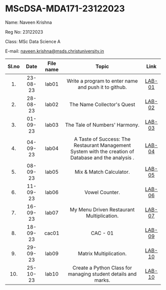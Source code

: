# MScDSA-MDA171-23122023

Name: Naveen Krishna

Reg No: 23122023

Class: MSc Data Science A

E-mail: naveen.krishna@msds.christuniversity.in

| Sl.no |   Date   | File name |                                                 Topic                                                 |                             Link                             |
| :---: | :------: | :-------: | :---------------------------------------------------------------------------------------------------: | :----------------------------------------------------------: |
|  1.   | 23-08-23 |   lab01   |                         Write a program to enter name and push it to github.                          | <a href = "https://github.com/devnaveenKrish/MScDSA-MDA171-23122023#:~:text=yesterday-,lab01.ipynb,-new%20question">LAB-01</a> |
|  2.   | 28-08-23 |   lab02   |                   The Name Collector's Quest                   | <a href = "https://github.com/devnaveenKrish/MScDSA-MDA171-23122023/blob/main/lab02.ipynb"> LAB-02 </a> |
|  3.   | 01-09-23 |   lab03   |                  The Tale of Numbers' Harmony.                   | <a href = "https://github.com/devnaveenKrish/MScDSA-MDA171-23122023/blob/main/lab03.ipynb"> LAB-03 </a> |
|  4.   | 04-09-23 |   lab04   | A Taste of Success: The Restaurant Management System with the creation of Database and the analysis . | <a href = "https://github.com/devnaveenKrish/MScDSA-MDA171-23122023/blob/main/lab04.ipynb"> LAB-04 </a> |
|  5.   | 08-09-23 |   lab05   |                                        Mix & Match Calculator.                                        | <a href = "https://github.com/devnaveenKrish/MScDSA-MDA171-23122023/tree/main/lab05"> LAB-05 </a> |
|  6.   | 11-09-23 |   lab06   |                                            Vowel Counter.                                             | <a href = "https://github.com/devnaveenKrish/MScDSA-MDA171-23122023/blob/main/lab06.ipynb"> LAB-06 </a> |
|  7.   | 16-09-23 |   lab07   |                                            My Menu Driven Restaurant Multiplication.                                           | <a href = "https://github.com/devnaveenKrish/MScDSA-MDA171-23122023/blob/main/lab07.py"> LAB-07 </a> |
|  8.   | 18-09-23 |   cac01   |                                            CAC - 01                                        | <a href = ""> LAB-09 </a> |
|  9.   | 29-09-23 |   lab09   |                                            Matrix Multiplication.                                           | <a href = "https://github.com/devnaveenKrish/MScDSA-MDA171-23122023/tree/main/lab09"> LAB-10 </a> |
|  10.  | 25-10-23 |   lab10   |                                            Create a Python Class for managing student details and marks.                                          | <a href = "https://github.com/devnaveenKrish/MScDSA-MDA171-23122023/tree/main/lab-10"> LAB-10 </a> |